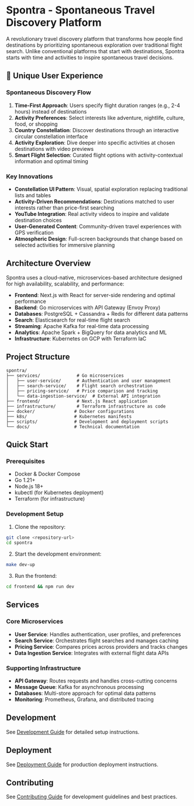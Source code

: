 # Spontra - Spontaneous Travel Discovery Platform

A revolutionary travel discovery platform that transforms how people find destinations by prioritizing spontaneous exploration over traditional flight search. Unlike conventional platforms that start with destinations, Spontra starts with time and activities to inspire spontaneous travel decisions.

## 🚀 Unique User Experience

### Spontaneous Discovery Flow
1. **Time-First Approach**: Users specify flight duration ranges (e.g., 2-4 hours) instead of destinations
2. **Activity Preferences**: Select interests like adventure, nightlife, culture, food, or shopping
3. **Country Constellation**: Discover destinations through an interactive circular constellation interface
4. **Activity Exploration**: Dive deeper into specific activities at chosen destinations with video previews
5. **Smart Flight Selection**: Curated flight options with activity-contextual information and optimal timing

### Key Innovations
- **Constellation UI Pattern**: Visual, spatial exploration replacing traditional lists and tables
- **Activity-Driven Recommendations**: Destinations matched to user interests rather than price-first searching
- **YouTube Integration**: Real activity videos to inspire and validate destination choices
- **User-Generated Content**: Community-driven travel experiences with GPS verification
- **Atmospheric Design**: Full-screen backgrounds that change based on selected activities for immersive planning

## Architecture Overview

Spontra uses a cloud-native, microservices-based architecture designed for high availability, scalability, and performance:

- **Frontend**: Next.js with React for server-side rendering and optimal performance
- **Backend**: Go microservices with API Gateway (Envoy Proxy)
- **Databases**: PostgreSQL + Cassandra + Redis for different data patterns
- **Search**: Elasticsearch for real-time flight search
- **Streaming**: Apache Kafka for real-time data processing
- **Analytics**: Apache Spark + BigQuery for data analytics and ML
- **Infrastructure**: Kubernetes on GCP with Terraform IaC

## Project Structure

```
spontra/
├── services/              # Go microservices
│   ├── user-service/      # Authentication and user management
│   ├── search-service/    # Flight search orchestration
│   ├── pricing-service/   # Price comparison and tracking
│   └── data-ingestion-service/  # External API integration
├── frontend/              # Next.js React application
├── infrastructure/        # Terraform infrastructure as code
├── docker/               # Docker configurations
├── k8s/                  # Kubernetes manifests
├── scripts/              # Development and deployment scripts
└── docs/                 # Technical documentation
```

## Quick Start

### Prerequisites

- Docker & Docker Compose
- Go 1.21+
- Node.js 18+
- kubectl (for Kubernetes deployment)
- Terraform (for infrastructure)

### Development Setup

1. Clone the repository:
```bash
git clone <repository-url>
cd spontra
```

2. Start the development environment:
```bash
make dev-up
```

3. Run the frontend:
```bash
cd frontend && npm run dev
```

## Services

### Core Microservices

- **User Service**: Handles authentication, user profiles, and preferences
- **Search Service**: Orchestrates flight searches and manages caching
- **Pricing Service**: Compares prices across providers and tracks changes
- **Data Ingestion Service**: Integrates with external flight data APIs

### Supporting Infrastructure

- **API Gateway**: Routes requests and handles cross-cutting concerns
- **Message Queue**: Kafka for asynchronous processing
- **Databases**: Multi-store approach for optimal data patterns
- **Monitoring**: Prometheus, Grafana, and distributed tracing

## Development

See [Development Guide](docs/development.md) for detailed setup instructions.

## Deployment

See [Deployment Guide](docs/deployment.md) for production deployment instructions.

## Contributing

See [Contributing Guide](docs/contributing.md) for development guidelines and best practices.
